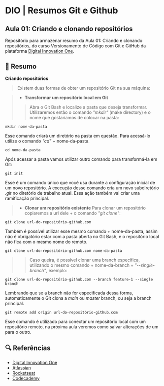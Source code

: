 
# DIO | Resumos Git e Github

## Aula 01: Criando e clonando repositórios

Repositório para armazenar resumo da Aula 01: Criando e clonando repositórios, do curso Versionamento de Código com Git e GitHub da plataforma [Digital Innovation One](https://web.dio.me/home).

## 📄 Resumo
**Criando repositórios**
>Existem duas formas de obter um repositório Git na sua máquina:

>- **Transformar um repositório local em Git** 
>
>>Abra o Git Bash e localize a pasta que deseja transformar. Utilizaremos então o comando _"mkdir"_ (make directory) e o nome que gostaríamos de colocar na pasta:
```
mkdir nome-da-pasta
```
Esse comando criará um diretório na pasta em questão. Para acessá-lo utilize o comando _"cd"_ + nome-da-pasta.
```
cd nome-da-pasta
```
Após acessar a pasta vamos utilizar outro comando para transformá-la em Git:
```
git init
```
Esse é um comando único que você usa durante a configuração inicial de um novo repositório. A execução desse comando cria um novo subdiretório _.git_ no diretório de trabalho atual. Essa ação também vai criar uma ramificação principal.

>- **Clonar um repositório existente**
Para clonar um repositório copiaremos a url dele + o comando _"git clone"_:
```
git clone url-do-repositório-github.com
```
Também é possível utilizar esse mesmo comando + nome-da-pasta, assim não é obrigatório estar com a pasta aberta no Git Bash, e o repositório local não fica com o mesmo nome do remoto.
```
git clone url-do-repositório-github.com nome-da-pasta
```
>>Caso queira, é possível clonar uma branch específica, utilizando o mesmo comando + nome-da-branch + _"--single-branch"_, exemplo:
```
git clone url-do-repositório-github.com --branch feature-1 --single branch
```
Lembrando que se a branch não for especificada dessa forma, automaticamente o Git clona a _main_ ou _master_ branch, ou seja a branch principal.

```
git remote add origin url-do-repositório-github.com
```
Esse comando é utilizado para conectar um repositório local com um repositório remoto, na próxima aula veremos como salvar alterações de um para o outro.


## 🔍 Referências 
- [Digital Innovation One](https://web.dio.me/home)
- [Atlassian](https://www.atlassian.com/br)
- [Rocketseat](https://blog.rocketseat.com.br/como-fazer-um-bom-readme/)
- [Codecademy](https://www.codecademy.com/resources/docs/markdown)